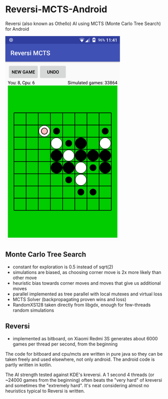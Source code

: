 # Reversi-MCTS-Android
Reversi (also known as Othello) AI using MCTS (Monte Carlo Tree Search) for Android

<img src="reversi.png" alt="screenshot" width="360" height="640"/>

## Monte Carlo Tree Search
- constant for exploration is 0.5 instead of sqrt(2)
- simulations are biased, as choosing corner move is 2x more likely than other move
- heuristic bias towards corner moves and moves that give us additional moves
- parallel implemented as tree parallel with local mutexes and virtual loss
- MCTS Solver (backpropagating proven wins and loss)
- RandomXS128 taken directly from libgdx, enough for few-threads random simulations

## Reversi
- implemented as bitboard, on Xiaomi Redmi 3S generates about 6000 games per thread per second, from the beginning

The code for bitboard and cpu/mcts are written in pure java so they can be taken freely and used elsewhere, not only android. The android code is partly written in kotlin.

The AI strength tested against KDE's kreversi. A 1 second 4 threads (or ~24000 games from the beginning) often beats the "very hard" of kreversi and sometimes the "extremely hard". It's neat considering almost no heuristics typical to Reversi is written.
